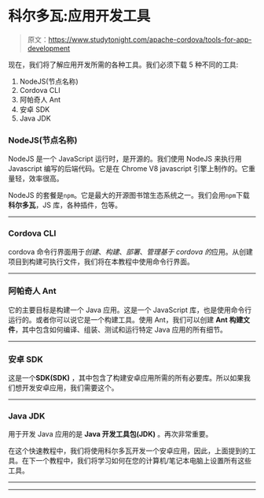 # 科尔多瓦:应用开发工具

> 原文：<https://www.studytonight.com/apache-cordova/tools-for-app-development>

现在，我们将了解应用开发所需的各种工具。我们必须下载 5 种不同的工具:

1.  NodeJS(节点名称)
2.  Cordova CLI
3.  阿帕奇人 Ant
4.  安卓 SDK
5.  Java JDK

### NodeJS(节点名称)

NodeJS 是一个 JavaScript 运行时，是开源的。我们使用 NodeJS 来执行用 Javascript 编写的后端代码。它是在 Chrome V8 javascript 引擎上制作的。它重量轻，效率很高。

NodeJS 的套餐是`npm`。它是最大的开源图书馆生态系统之一。我们会用`npm`下载**科尔多瓦**，JS 库，各种插件，包等。

* * *

### Cordova CLI

cordova 命令行界面用于*创建*、*构建*、*部署*、*管理基于 cordova 的*应用。从创建项目到构建可执行文件，我们将在本教程中使用命令行界面。

* * *

### 阿帕奇人 Ant

它的主要目标是构建一个 Java 应用。这是一个 JavaScript 库，也是使用命令行运行的。或者你可以说它是一个构建工具。使用 Ant，我们可以创建 **Ant 构建文件**，其中包含如何编译、组装、测试和运行特定 Java 应用的所有细节。

* * *

### 安卓 SDK

这是一个**SDK(SDK)** ，其中包含了构建安卓应用所需的所有必要库。所以如果我们想开发安卓应用，我们需要这个。

* * *

### Java JDK

用于开发 Java 应用的是 **Java 开发工具包(JDK)** 。再次非常重要。

在这个快速教程中，我们将使用科尔多瓦开发一个安卓应用，因此，上面提到的工具。在下一个教程中，我们将学习如何在您的计算机/笔记本电脑上设置所有这些工具。

* * *

* * *